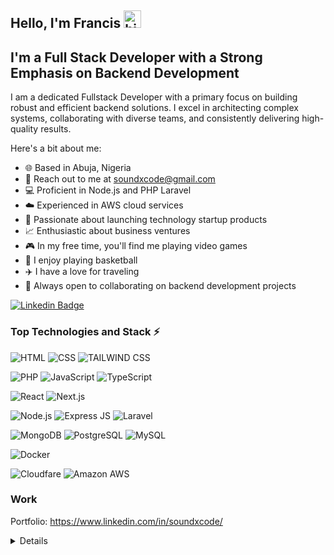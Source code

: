 ## Hello, I'm Francis <img src="https://emoji.slack-edge.com/T02HBS55FCG/cool-doge/aa3c8fd9037a0604.gif" width="28" alt="hi">

I'm a Full Stack Developer with a Strong Emphasis on Backend Development
----------------------
I am a dedicated Fullstack Developer with a primary focus on building robust and efficient backend solutions. I excel in architecting complex systems, collaborating with diverse teams, and consistently delivering high-quality results.

Here's a bit about me:

* 🌐 Based in Abuja, Nigeria
* 📧 Reach out to me at soundxcode@gmail.com
* 💻 Proficient in Node.js and PHP Laravel
* ☁️ Experienced in AWS cloud services
* 🚀 Passionate about launching technology startup products
* 📈 Enthusiastic about business ventures
* 🎮 In my free time, you'll find me playing video games
* 🏀 I enjoy playing basketball
* ✈️ I have a love for traveling
* 🤝 Always open to collaborating on backend development projects


[![Linkedin Badge](https://img.shields.io/badge/-FrancisNwabueze-0e76a8?style=flat&logo=linkedin&logoColor=white)](https://www.linkedin.com/in/eniola-osabiya/)


### Top Technologies and Stack ⚡️

![HTML](https://img.shields.io/badge/HTML-239120?style=for-the-badge&logo=html5&logoColor=white)
![CSS](https://img.shields.io/badge/CSS3-1572B6?style=for-the-badge&logo=css3&logoColor=white)
![TAILWIND CSS](https://img.shields.io/badge/Tailwind_CSS-38B2AC?style=for-the-badge&logo=tailwind-css&logoColor=white)

![PHP](https://img.shields.io/badge/PHP-777BB4?style=for-the-badge&logo=php&logoColor=white)
![JavaScript](https://img.shields.io/badge/JavaScript-F7DF1E?style=for-the-badge&logo=javascript&logoColor=black)
![TypeScript](https://img.shields.io/badge/TypeScript-007ACC?style=for-the-badge&logo=typescript&logoColor=white)

![React](https://img.shields.io/badge/React-20232A?style=for-the-badge&logo=react&logoColor=61DAFB)
![Next.js](https://img.shields.io/static/v1?style=for-the-badge&message=Next.js&color=000000&logo=Next.js&logoColor=FFFFFF&label=)

![Node.js](https://img.shields.io/badge/Node.js-339933?style=for-the-badge&logo=node.js&logoColor=white)
![Express JS](https://img.shields.io/badge/Express.js-404D59?style=for-the-badge)
![Laravel](https://img.shields.io/badge/Laravel-FF2D20?style=for-the-badge&logo=laravel&logoColor=white)


![MongoDB](https://img.shields.io/badge/MongoDB-4EA94B?style=for-the-badge&logo=mongodb&logoColor=white)
![PostgreSQL](https://img.shields.io/badge/PostgreSQL-316192?style=for-the-badge&logo=postgresql&logoColor=white)
![MySQL](https://img.shields.io/badge/MySQL-4479A1?style=for-the-badge&logo=mysql&logoColor=white)


![Docker](https://img.shields.io/static/v1?style=for-the-badge&message=Docker&color=2496ED&logo=Docker&logoColor=FFFFFF&label=)


![Cloudfare](https://img.shields.io/badge/Cloudflare-F38020?style=for-the-badge&logo=Cloudflare&logoColor=white)
![Amazon AWS](https://img.shields.io/badge/Amazon_AWS-232F3E?style=for-the-badge&logo=amazon-aws&logoColor=white)

### Work

Portfolio: https://www.linkedin.com/in/soundxcode/

<details>

### Badges

<b>My GitHub Stats</b>

<a href="http://www.github.com/soundx-code"><img src="https://github-readme-stats.vercel.app/api?username=soundx-code&show_icons=true&hide=&count_private=true&title_color=0891b2&text_color=ffffff&icon_color=0891b2&bg_color=1c1917&hide_border=true&show_icons=true" alt="soundx-code's GitHub stats" /></a>

<a href="http://www.github.com/soundx-code"><img src="https://github-readme-streak-stats.herokuapp.com/?user=soundx-code&stroke=ffffff&background=1c1917&ring=0891b2&fire=0891b2&currStreakNum=ffffff&currStreakLabel=0891b2&sideNums=ffffff&sideLabels=ffffff&dates=ffffff&hide_border=true" /></a>

<a href="http://www.github.com/soundx-code"><img src="https://activity-graph.herokuapp.com/graph?username=soundx-code&bg_color=1c1917&color=ffffff&line=0891b2&point=ffffff&area_color=1c1917&area=true&hide_border=true&custom_title=GitHub%20Commits%20Graph" alt="GitHub Commits Graph" /></a>

<a href="https://github.com/soundx-code" align="left"><img src="https://github-readme-stats.vercel.app/api/top-langs/?username=soundx-code&langs_count=10&title_color=0891b2&text_color=ffffff&icon_color=0891b2&bg_color=1c1917&hide_border=true&locale=en&custom_title=Top%20%Languages" alt="Top Languages" /></a>
</details>
